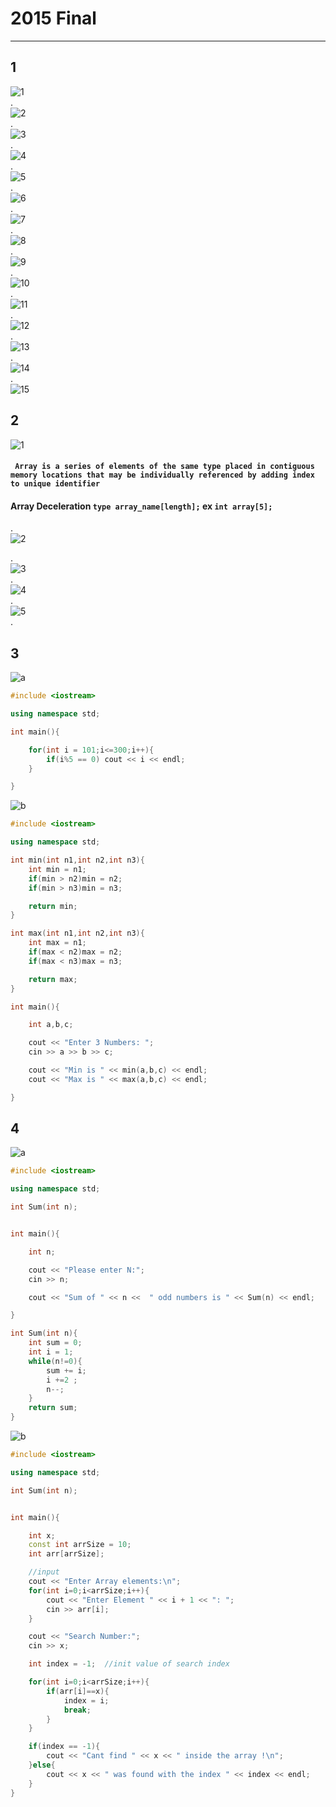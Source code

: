 # 2015 Final
---
## **1**
![1](1-1.jpg)    
.    
![2](1-2.jpg)    
.    
![3](1-3.jpg)    
.    
![4](1-4.jpg)    
.    
![5](1-5.jpg)    
.    
![6](1-6.jpg)    
.    
![7](1-7.jpg)    
.    
![8](1-8.jpg)    
.    
![9](1-9.jpg)    
.    
![10](1-10.jpg)    
.    
![11](1-11.jpg)    
.    
![12](1-12.jpg)    
.    
![13](1-13.jpg)    
.    
![14](1-14.jpg)    
.    
![15](1-15.jpg)    
## **2**
![1](2-1.png)    
#### **``  Array is a series of elements of the same type placed in contiguous memory locations that may be individually referenced by adding index to unique identifier  ``**
#### Array Deceleration ``type array_name[length];`` ex ``int array[5];``  
.    
![2](2-2.png)    

.    
![3](2-3.png)    
.    
![4](2-4.png)    
.    
![5](2-5.png)        
.    
## **3**
![a](3-a.png)
```cpp
#include <iostream>

using namespace std;

int main(){

	for(int i = 101;i<=300;i++){
		if(i%5 == 0) cout << i << endl;
	}

}
```
![b](3-b.png)
```cpp
#include <iostream>

using namespace std;

int min(int n1,int n2,int n3){
	int min = n1;
	if(min > n2)min = n2;
	if(min > n3)min = n3;

	return min;
}

int max(int n1,int n2,int n3){
	int max = n1;
	if(max < n2)max = n2;
	if(max < n3)max = n3;

	return max;
}

int main(){

	int a,b,c;

	cout << "Enter 3 Numbers: ";
	cin >> a >> b >> c;

	cout << "Min is " << min(a,b,c) << endl;
	cout << "Max is " << max(a,b,c) << endl;

}
```
## **4**
![a](4-a.png)    
```cpp
#include <iostream>

using namespace std;

int Sum(int n);


int main(){

	int n;

	cout << "Please enter N:";
	cin >> n;

	cout << "Sum of " << n <<  " odd numbers is " << Sum(n) << endl;

}

int Sum(int n){
	int sum = 0;
	int i = 1;
	while(n!=0){
		sum += i;
		i +=2 ;
		n--;
	}
	return sum;
}
```
![b](4-b.png)    
```cpp
#include <iostream>

using namespace std;

int Sum(int n);


int main(){

	int x;
	const int arrSize = 10;
	int arr[arrSize];

	//input
	cout << "Enter Array elements:\n";
	for(int i=0;i<arrSize;i++){
		cout << "Enter Element " << i + 1 << ": ";
		cin >> arr[i];
	}

	cout << "Search Number:";
	cin >> x;

	int index = -1;  //init value of search index

	for(int i=0;i<arrSize;i++){
		if(arr[i]==x){
			index = i;
			break;
		}
	}

	if(index == -1){
		cout << "Cant find " << x << " inside the array !\n";
	}else{
		cout << x << " was found with the index " << index << endl;
	}
}
```
